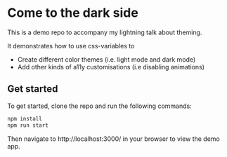 # Come to the dark side

This is a demo repo to accompany my lightning talk about theming.

It demonstrates how to use css-variables to

- Create different color themes (i.e. light mode and dark mode)
- Add other kinds of a11y customisations (i.e disabling animations)

## Get started

To get started, clone the repo and run the following commands:

```bash
npm install
npm run start
```

Then navigate to http://localhost:3000/ in your browser to view the demo app.
